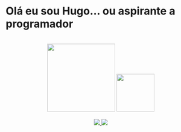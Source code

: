 
<!---
icons usados https://dev.to/envoy_/150-badges-for-github-pnk
lista de temas https://github.com/anuraghazra/github-readme-stats/blob/master/themes/README.md
>
-->


<h1> Olá eu sou Hugo... ou aspirante a programador  </h1>
</br>
<div align=center>
  <img height="180em" src="https://github-readme-stats.vercel.app/api?username=Ragbol&show_icons=true&theme=github_dark&include_all_commits=true&count_private=true"/>
  <img height="100em" src="https://github-readme-stats.vercel.app/api/top-langs/?username=Ragbol&layout=compact&langs_count=7&theme=github_dark"/>
</div>
</br>

<div align=center>
   
   <a href="https://www.facebook.com/hugo.ribeiro.3950/">
   <img  src="https://img.shields.io/badge/Facebook-1877F2?style=for-the-badge&logo=facebook&logoColor=white" />  
   </a>
   
   <a href="https://www.instagram.com/hgoribeiro/">
   <img  src="https://img.shields.io/badge/Instagram-E4405F?style=for-the-badge&logo=instagram&logoColor=white" />  
   </a>
   
</div>

##
